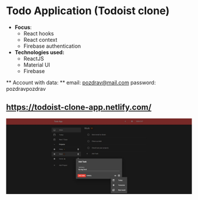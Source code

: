 # Todo Application (Todoist clone)

* **Focus**: 
  * React hooks
  * React context
  * Firebase authentication
* **Technologies used:** 
  * ReactJS 
  * Material UI
  * Firebase
  
** Account with data: **
email: pozdrav@mail.com
password: pozdravpozdrav

## https://todoist-clone-app.netlify.com/
![Website Preview](https://raw.githubusercontent.com/urosradosavljevic/ReactJS-Todo-App-with-auth/master/preview.JPG)

